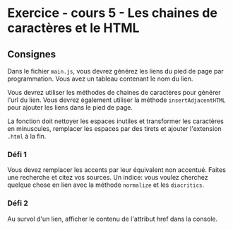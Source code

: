 # Exercice - cours 5 - Les chaines de caractères et le HTML

## Consignes

Dans le fichier `main.js`, vous devrez générez les liens du pied de page par programmation. Vous avez un tableau contenant le nom du lien.

Vous devrez utiliser les méthodes de chaines de caractères pour générer l'url du lien. Vous devrez également utiliser la méthode `insertAdjacentHTML` pour ajouter les liens dans le pied de page.

La fonction doit nettoyer les espaces inutiles et transformer les caractères en minuscules, remplacer les espaces par des tirets et ajouter l'extension `.html` à la fin.

### Défi 1

Vous devez remplacer les accents par leur équivalent non accentué. Faites une recherche et citez vos sources.
Un indice: vous voulez cherchez quelque chose en lien avec la méthode `normalize` et les `diacritics`.

### Défi 2

Au survol d'un lien, afficher le contenu de l'attribut href dans la console.
